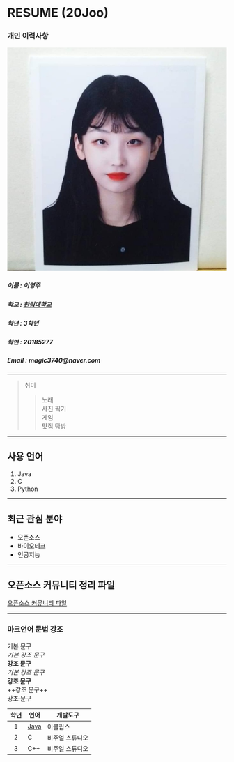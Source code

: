 # RESUME (20Joo)

### 개인 이력사항

![사진](KakaoTalk_20190529_213848204.jpg)  

  ##### 이름 : 이영주
  ##### 학교 : [한림대학교](https://www.hallym.ac.kr/)
  <h5> 학년 : 3학년 </h5>
  <h5> 학번 : 20185277 </h5>
  <h5> Email : magic3740@naver.com </h5>
  
 ------------------------- 
  > 취미  
  >> 노래  
  >> 사진 찍기  
  >> 게임  
  >> 맛집 탐방  
  -------------------------
  ## 사용 언어
  1. Java
  2. C
  3. Python
************************

  ## 최근 관심 분야 
  * 오픈소스
  * 바이오테크  
  * 인공지능  
-----------------------
  ## 오픈소스 커뮤니티 정리 파일
  [오픈소스 커뮤니티 파일](openSourceCommunity.md)
*************************

  ### 마크언어 문법 강조
  
  기본 문구  
  *기본 강조 문구*   
  **강조 문구**  
  _기본 강조 문구_   
  __강조 문구__  
  ++강조 문구++  
  ~~강조 문구~~  
  
  |학년|언어|개발도구|
  |:---:|---|---|
  |1|[Java](http://www.oracle.com)|이클립스|
  |2|C|비주얼 스튜디오|
  |3|C++|비주얼 스튜디오|
